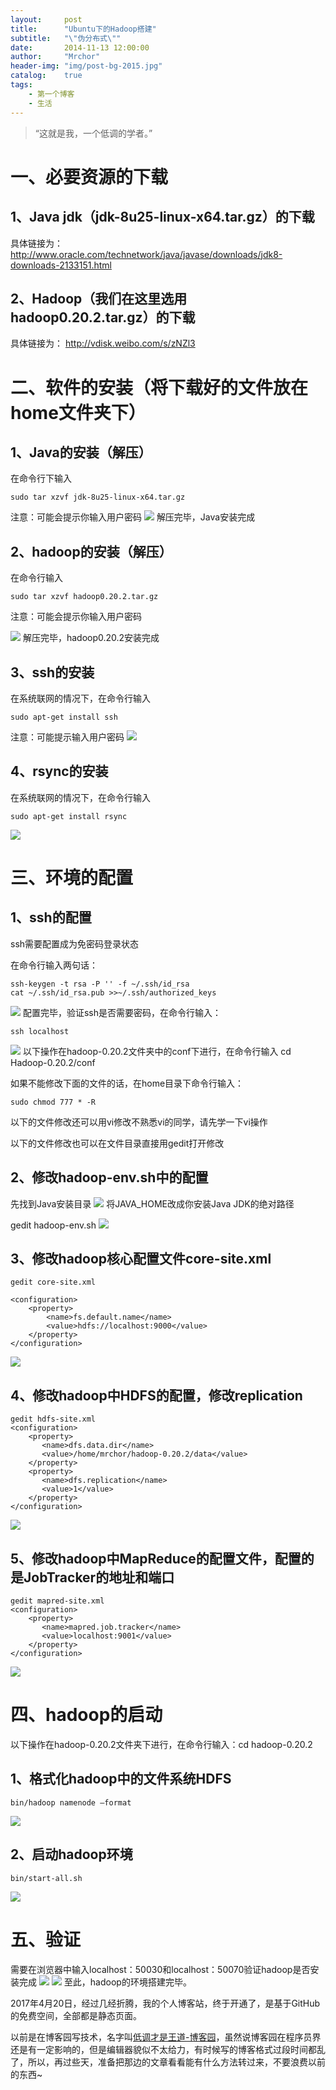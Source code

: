 ```yaml
---
layout:     post
title:      "Ubuntu下的Hadoop搭建"
subtitle:   "\"伪分布式\""
date:       2014-11-13 12:00:00
author:     "Mrchor"
header-img: "img/post-bg-2015.jpg"
catalog:	true
tags:
    - 第一个博客
    - 生活
---
```


> “这就是我，一个低调的学者。”


# 一、必要资源的下载
## 1、Java jdk（jdk-8u25-linux-x64.tar.gz）的下载
具体链接为：
http://www.oracle.com/technetwork/java/javase/downloads/jdk8-downloads-2133151.html

## 2、Hadoop（我们在这里选用hadoop0.20.2.tar.gz）的下载

具体链接为：
http://vdisk.weibo.com/s/zNZl3

# 二、软件的安装（将下载好的文件放在home文件夹下）
## 1、Java的安装（解压）

在命令行下输入

	sudo tar xzvf jdk-8u25-linux-x64.tar.gz

注意：可能会提示你输入用户密码
![](http://images.cnitblog.com/blog/656602/201411/141453589914853.jpg)
解压完毕，Java安装完成

## 2、hadoop的安装（解压）

在命令行输入

	sudo tar xzvf hadoop0.20.2.tar.gz

注意：可能会提示你输入用户密码

![](http://images.cnitblog.com/blog/656602/201411/141454209446627.jpg)
解压完毕，hadoop0.20.2安装完成

## 3、ssh的安装

在系统联网的情况下，在命令行输入

	sudo apt-get install ssh

注意：可能提示输入用户密码
![](http://images.cnitblog.com/blog/656602/201411/141454327107921.jpg)
## 4、rsync的安装

在系统联网的情况下，在命令行输入

	sudo apt-get install rsync

![](http://images.cnitblog.com/blog/656602/201411/141454466781088.jpg)
# 三、环境的配置
## 1、ssh的配置

ssh需要配置成为免密码登录状态

在命令行输入两句话：

	ssh-keygen -t rsa -P '' -f ~/.ssh/id_rsa
	cat ~/.ssh/id_rsa.pub >>~/.ssh/authorized_keys

![](http://images.cnitblog.com/blog/656602/201411/141455021319742.jpg)
配置完毕，验证ssh是否需要密码，在命令行输入：

	ssh localhost

![](http://images.cnitblog.com/blog/656602/201411/141455193973685.jpg)
以下操作在hadoop-0.20.2文件夹中的conf下进行，在命令行输入 cd Hadoop-0.20.2/conf

如果不能修改下面的文件的话，在home目录下命令行输入：

	sudo chmod 777 * -R

以下的文件修改还可以用vi修改不熟悉vi的同学，请先学一下vi操作

以下的文件修改也可以在文件目录直接用gedit打开修改
## 2、修改hadoop-env.sh中的配置

先找到Java安装目录
![](http://images.cnitblog.com/blog/656602/201411/141455374915812.jpg)
将JAVA_HOME改成你安装Java JDK的绝对路径

gedit hadoop-env.sh
![](http://images.cnitblog.com/blog/656602/201411/141455560063769.jpg)
## 3、修改hadoop核心配置文件core-site.xml

	gedit core-site.xml

	<configuration>
		<property>
			<name>fs.default.name</name>
			<value>hdfs://localhost:9000</value>
		</property>
	</configuration>
![](http://images.cnitblog.com/blog/656602/201411/141456140066867.jpg)
## 4、修改hadoop中HDFS的配置，修改replication
	gedit hdfs-site.xml
	<configuration>
		<property>
           <name>dfs.data.dir</name>
           <value>/home/mrchor/hadoop-0.20.2/data</value>
		</property>
		<property>
           <name>dfs.replication</name>
           <value>1</value>
		</property>
	</configuration>
![](http://images.cnitblog.com/blog/656602/201411/141500502728402.jpg)
## 5、修改hadoop中MapReduce的配置文件，配置的是JobTracker的地址和端口
	gedit mapred-site.xml
	<configuration>
		<property>
           <name>mapred.job.tracker</name>
           <value>localhost:9001</value>
		</property>
	</configuration>
![](http://images.cnitblog.com/blog/656602/201411/141501126006289.jpg)
# 四、hadoop的启动
以下操作在hadoop-0.20.2文件夹下进行，在命令行输入：cd hadoop-0.20.2

## 1、格式化hadoop中的文件系统HDFS

	bin/hadoop namenode –format
![](http://images.cnitblog.com/blog/656602/201411/141457218199518.jpg)
## 2、启动hadoop环境

	bin/start-all.sh
![](http://images.cnitblog.com/blog/656602/201411/141457331479213.jpg)
# 五、验证
需要在浏览器中输入localhost：50030和localhost：50070验证hadoop是否安装完成
![](http://images.cnitblog.com/blog/656602/201411/141457485065138.jpg)
![](http://images.cnitblog.com/blog/656602/201411/141458016478120.jpg)
至此，hadoop的环境搭建完毕。


2017年4月20日，经过几经折腾，我的个人博客站，终于开通了，是基于GitHub的免费空间，全部都是静态页面。

以前是在博客园写技术，名字叫[低调才是王道-博客园](www.cnblogs.com/cstzhou)，虽然说博客园在程序员界还是有一定影响的，但是编辑器貌似不太给力，有时候写的博客格式过段时间都乱了，所以，再过些天，准备把那边的文章看看能有什么方法转过来，不要浪费以前的东西~

